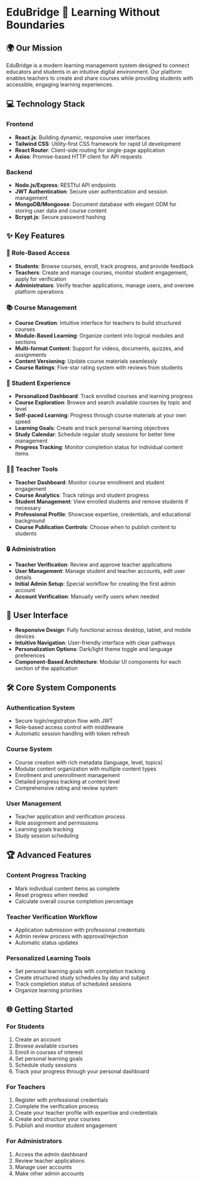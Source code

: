 # EduBridge 🌉 Learning Without Boundaries

## 🌍 Our Mission
EduBridge is a modern learning management system designed to connect educators and students in an intuitive digital environment. Our platform enables teachers to create and share courses while providing students with accessible, engaging learning experiences.

## 💻 Technology Stack

### Frontend
- **React.js**: Building dynamic, responsive user interfaces
- **Tailwind CSS**: Utility-first CSS framework for rapid UI development
- **React Router**: Client-side routing for single-page application
- **Axios**: Promise-based HTTP client for API requests

### Backend
- **Node.js/Express**: RESTful API endpoints
- **JWT Authentication**: Secure user authentication and session management
- **MongoDB/Mongoose**: Document database with elegant ODM for storing user data and course content
- **Bcrypt.js**: Secure password hashing

## ✨ Key Features

### 👥 Role-Based Access
- **Students**: Browse courses, enroll, track progress, and provide feedback
- **Teachers**: Create and manage courses, monitor student engagement, apply for verification
- **Administrators**: Verify teacher applications, manage users, and oversee platform operations

### 📚 Course Management
- **Course Creation**: Intuitive interface for teachers to build structured courses
- **Module-Based Learning**: Organize content into logical modules and sections
- **Multi-format Content**: Support for videos, documents, quizzes, and assignments
- **Content Versioning**: Update course materials seamlessly
- **Course Ratings**: Five-star rating system with reviews from students

### 🎯 Student Experience
- **Personalized Dashboard**: Track enrolled courses and learning progress
- **Course Exploration**: Browse and search available courses by topic and level
- **Self-paced Learning**: Progress through course materials at your own speed
- **Learning Goals**: Create and track personal learning objectives
- **Study Calendar**: Schedule regular study sessions for better time management
- **Progress Tracking**: Monitor completion status for individual content items

### 👨‍🏫 Teacher Tools
- **Teacher Dashboard**: Monitor course enrollment and student engagement
- **Course Analytics**: Track ratings and student progress
- **Student Management**: View enrolled students and remove students if necessary
- **Professional Profile**: Showcase expertise, credentials, and educational background
- **Course Publication Controls**: Choose when to publish content to students

### 🔒 Administration
- **Teacher Verification**: Review and approve teacher applications
- **User Management**: Manage student and teacher accounts, edit user details
- **Initial Admin Setup**: Special workflow for creating the first admin account
- **Account Verification**: Manually verify users when needed

## 📱 User Interface

- **Responsive Design**: Fully functional across desktop, tablet, and mobile devices
- **Intuitive Navigation**: User-friendly interface with clear pathways
- **Personalization Options**: Dark/light theme toggle and language preferences
- **Component-Based Architecture**: Modular UI components for each section of the application

## 🛠️ Core System Components

### Authentication System
- Secure login/registration flow with JWT
- Role-based access control with middleware
- Automatic session handling with token refresh

### Course System
- Course creation with rich metadata (language, level, topics)
- Modular content organization with multiple content types
- Enrollment and unenrollment management
- Detailed progress tracking at content level
- Comprehensive rating and review system

### User Management
- Teacher application and verification process
- Role assignment and permissions
- Learning goals tracking
- Study session scheduling

## 🏆 Advanced Features

### Content Progress Tracking
- Mark individual content items as complete
- Reset progress when needed
- Calculate overall course completion percentage

### Teacher Verification Workflow
- Application submission with professional credentials
- Admin review process with approval/rejection
- Automatic status updates

### Personalized Learning Tools
- Set personal learning goals with completion tracking
- Create structured study schedules by day and subject
- Track completion status of scheduled sessions
- Organize learning priorities

## 🌐 Getting Started

### For Students
1. Create an account
2. Browse available courses
3. Enroll in courses of interest
4. Set personal learning goals
5. Schedule study sessions
6. Track your progress through your personal dashboard

### For Teachers
1. Register with professional credentials
2. Complete the verification process
3. Create your teacher profile with expertise and credentials
4. Create and structure your courses
5. Publish and monitor student engagement

### For Administrators
1. Access the admin dashboard
2. Review teacher applications
3. Manage user accounts
4. Make other admin accounts